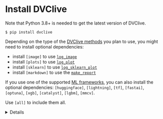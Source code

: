 # Install DVClive

<admon type="info">

Note that Python 3.8+ is needed to get the latest version of DVClive.

</admon>

```cli
$ pip install dvclive
```

Depending on the type of the [DVClive methods] you plan to use, you might need
to install optional dependencies:

- install `[image]` to use [`log_image`]
- install `[plots]` to use [`log_plot`]
- install `[sklearn]` to use [`log_sklearn_plot`]
- install `[markdown]` to use the [`make_report`]

If you use one of the supported [ML frameworks], you can also install the
optional dependencies: `[huggingface]`, `[lightning]`, `[tf]`, `[fastai]`,
`[optuna]`, `[xgb]`, `[catalyst]`, `[lgbm]`, `[mmcv]`.

Use `[all]` to include them all.

<details id="example-pip-with-support-for-tensorflow">

[`log_image`]: (https://dvc.org/doc/dvclive/live/log_image)
[`log_plot`]: (https://dvc.org/doc/dvclive/live/log_plot)
[`log_sklearn_plot`]: (https://dvc.org/doc/dvclive/live/log_sklearn_plot)
[`make_report`]: (https://dvc.org/doc/dvclive/live/make_report)

### Example: with support for Tensorflow

```cli
$ pip install "dvclive[tf]"
```

In this case it installs the `tensorflow` library along with DVClive.

</details>

[DVClive methods]: https://dvc.org/doc/dvclive/live#methods
[ML frameworks]: https://dvc.org/doc/dvclive/ml-frameworks
